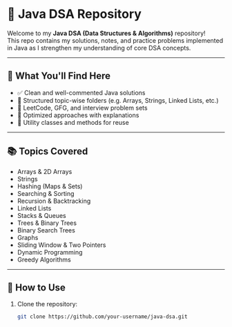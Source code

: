 # 🧠 Java DSA Repository

Welcome to my **Java DSA (Data Structures & Algorithms)** repository!  
This repo contains my solutions, notes, and practice problems implemented in Java as I strengthen my understanding of core DSA concepts.

---

## 📁 What You'll Find Here

- ✅ Clean and well-commented Java solutions
- 📂 Structured topic-wise folders (e.g. Arrays, Strings, Linked Lists, etc.)
- 🧪 LeetCode, GFG, and interview problem sets
- 🚀 Optimized approaches with explanations
- 🧰 Utility classes and methods for reuse

---

## 📚 Topics Covered

- Arrays & 2D Arrays
- Strings
- Hashing (Maps & Sets)
- Searching & Sorting
- Recursion & Backtracking
- Linked Lists
- Stacks & Queues
- Trees & Binary Trees
- Binary Search Trees
- Graphs
- Sliding Window & Two Pointers
- Dynamic Programming
- Greedy Algorithms

---

## 🚀 How to Use

1. Clone the repository:
   ```bash
   git clone https://github.com/your-username/java-dsa.git

